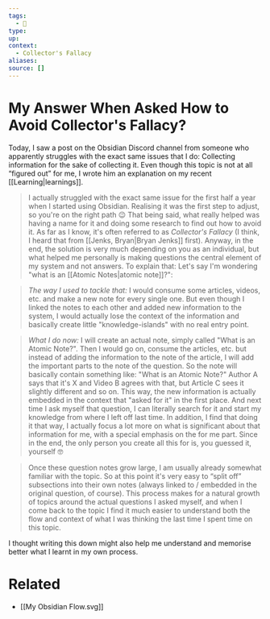 ```yaml
---
tags:
  - 🌱 
type:
up:
context:
  - Collector's Fallacy
aliases:
source: []
---
```


# My Answer When Asked How to Avoid Collector's Fallacy?

Today, I saw a post on the Obsidian Discord channel from someone who apparently struggles with the exact same issues that I do: Collecting information for the sake of collecting it. Even though this topic is not at all “figured out” for me, I wrote him an explanation on my recent [[Learning|learnings]].

> I actually struggled with the exact same issue for the first half a year when I started using Obsidian. Realising it was the first step to adjust, so you're on the right path 😉 That being said, what really helped was having a name for it and doing some research to find out how to avoid it. As far as I know, it's often referred to as _Collector's Fallacy_ (I think, I heard that from [[Jenks, Bryan|Bryan Jenks]] first). Anyway, in the end, the solution is very much depending on you as an individual, but what helped me personally is making questions the central element of my system and not answers. To explain that: Let's say I'm wondering "what is an [[Atomic Notes|atomic note]]?":

> _The way I used to tackle that:_ I would consume some articles, videos, etc. and make a new note for every single one. But even though I linked the notes to each other and added new information to the system, I would actually lose the context of the information and basically create little "knowledge-islands" with no real entry point.

> _What I do now:_ I will create an actual note, simply called "What is an Atomic Note?". Then I would go on, consume the articles, etc. but instead of adding the information to the note of the article, I will add the important parts to the note of the question. So the note will basically contain something like: "What is an Atomic Note?" Author A says that it's X and Video B agrees with that, but Article C sees it slightly different and so on. This way, the new information is actually embedded in the context that "asked for it" in the first place. And next time I ask myself that question, I can literally search for it and start my knowledge from where I left off last time. In addition, I find that doing it that way, I actually focus a lot more on what is significant about that information for me, with a special emphasis on the for me part. Since in the end, the only person you create all this for is, you guessed it, yourself 🤓

> Once these question notes grow large, I am usually already somewhat familiar with the topic. So at this point it's very easy to “split off” subsections into their own notes (always linked to / embedded in the original question, of course). This process makes for a natural growth of topics around the actual questions I asked myself, and when I come back to the topic I find it much easier to understand both the flow and context of what I was thinking the last time I spent time on this topic.

I thought writing this down might also help me understand and memorise better what I learnt in my own process.

# Related

- [[My Obsidian Flow.svg]]